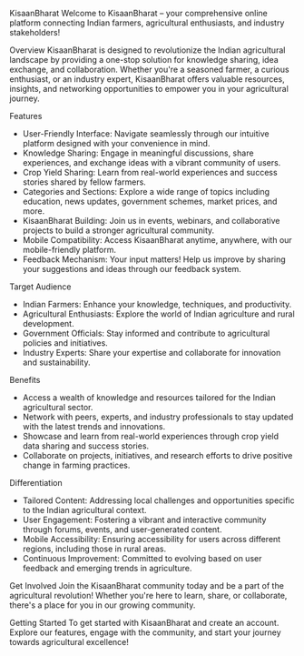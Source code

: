 KisaanBharat
Welcome to KisaanBharat – your comprehensive online platform connecting Indian farmers, agricultural enthusiasts, and industry stakeholders!

Overview
KisaanBharat is designed to revolutionize the Indian agricultural landscape by providing a one-stop solution for knowledge sharing, idea exchange, and collaboration. Whether you're a seasoned farmer, a curious enthusiast, or an industry expert, KisaanBharat offers valuable resources, insights, and networking opportunities to empower you in your agricultural journey.

Features
- User-Friendly Interface: Navigate seamlessly through our intuitive platform designed with your convenience in mind.
- Knowledge Sharing: Engage in meaningful discussions, share experiences, and exchange ideas with a vibrant community of users.
- Crop Yield Sharing: Learn from real-world experiences and success stories shared by fellow farmers.
- Categories and Sections: Explore a wide range of topics including education, news updates, government schemes, market prices, and more.
- KisaanBharat Building: Join us in events, webinars, and collaborative projects to build a stronger agricultural community.
- Mobile Compatibility: Access KisaanBharat anytime, anywhere, with our mobile-friendly platform.
- Feedback Mechanism: Your input matters! Help us improve by sharing your suggestions and ideas through our feedback system.

Target Audience
- Indian Farmers: Enhance your knowledge, techniques, and productivity.
- Agricultural Enthusiasts: Explore the world of Indian agriculture and rural development.
- Government Officials: Stay informed and contribute to agricultural policies and initiatives.
- Industry Experts: Share your expertise and collaborate for innovation and sustainability.

Benefits
- Access a wealth of knowledge and resources tailored for the Indian agricultural sector.
- Network with peers, experts, and industry professionals to stay updated with the latest trends and innovations.
- Showcase and learn from real-world experiences through crop yield data sharing and success stories.
- Collaborate on projects, initiatives, and research efforts to drive positive change in farming practices.

Differentiation
- Tailored Content: Addressing local challenges and opportunities specific to the Indian agricultural context.
- User Engagement: Fostering a vibrant and interactive community through forums, events, and user-generated content.
- Mobile Accessibility: Ensuring accessibility for users across different regions, including those in rural areas.
- Continuous Improvement: Committed to evolving based on user feedback and emerging trends in agriculture.

Get Involved
Join the KisaanBharat community today and be a part of the agricultural revolution! Whether you're here to learn, share, or collaborate, there's a place for you in our growing community.

Getting Started
To get started with KisaanBharat and create an account. Explore our features, engage with the community, and start your journey towards agricultural excellence!
